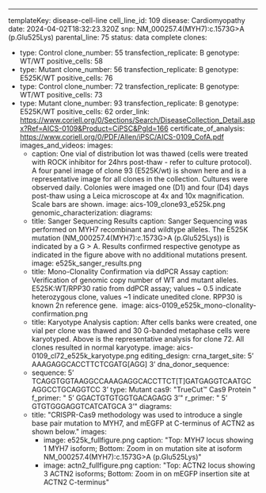 ---
templateKey: disease-cell-line
cell_line_id: 109
disease: Cardiomyopathy
date: 2024-04-02T18:32:23.320Z
snp: NM_000257.4(MYH7):c.1573G>A (p.Glu525Lys)
parental_line: 75
status: data complete
clones:
  - type: Control
    clone_number: 55
    transfection_replicate: B
    genotype: WT/WT
    positive_cells: 58
  - type: Mutant
    clone_number: 56
    transfection_replicate: B
    genotype: E525K/WT
    positive_cells: 76
  - type: Control
    clone_number: 72
    transfection_replicate: B
    genotype: WT/WT
    positive_cells: 73
  - type: Mutant
    clone_number: 93
    transfection_replicate: B
    genotype: E525K/WT
    positive_cells: 62
order_link: https://www.coriell.org/0/Sections/Search/DiseaseCollection_Detail.aspx?Ref=AICS-0109&Product=CiPSC&PgId=166
certificate_of_analysis: https://www.coriell.org/0/PDF/Allen/iPSC/AICS-0109_CofA.pdf
images_and_videos:
  images:
    - caption: One vial of distribution lot was thawed (cells were treated with ROCK
        inhibitor for 24hrs post-thaw - refer to culture protocol). A four panel
        image of clone 93 (E525K/wt) is shown here and is a representative image
        for all clones in the collection. Cultures were observed daily. Colonies
        were imaged one (D1) and four (D4) days post-thaw using a Leica
        microscope at 4x and 10x magnification. Scale bars are shown.
      image: aics-109_clone93_e525k.png
genomic_characterization:
  diagrams:
    - title: Sanger Sequencing Results
      caption: Sanger Sequencing was performed on MYH7 recombinant and wildtype
        alleles. The E525K mutation (NM_000257.4(MYH7):c.1573G>A (p.Glu525Lys))
        is indicated by a G > A. Results confirmed respective genotype as
        indicated in the figure above with no additional mutations present. 
      image: e525k_sanger_results.png
    - title: Mono-Clonality Confirmation via ddPCR Assay
      caption: Verification of genomic copy number of WT and mutant alleles.
        E525K:WT/RPP30 ratio from ddPCR assay; values ~ 0.5 indicate
        heterozygous clone, values ~1 indicate unedited clone. RPP30 is known 2n
        reference gene. 
      image: aics-0109_e525k_mono-clonality-confirmation.png
    - title: Karyotype Analysis
      caption: After cells banks were created, one vial per clone was thawed and 30
        G-banded metaphase cells were karyotyped. Above is the representative
        analysis for clone 72. All clones resulted in normal karyotype.
      image: aics-0109_cl72_e525k_karyotype.png
editing_design:
  crna_target_site: 5’ AAAGAGGCACCTTCTCGATG[AGG] 3’
  dna_donor_sequence:
    - sequence: 5’ TCAGGTGGTAAGGCCAAAGAGGCACCTTCT[T]GATGAGGTCAATGC AGGCCTGCAGGTCC 3’
      type: Mutant
  cas9: "TrueCut™ Cas9 Protein "
  f_primer: " 5’ GGACTGTGTGGTGACAGAGG 3’"
  r_primer: " 5’ GTGTGGGAGGTCATCATGCA 3’"
  diagrams:
    - title: "CRISPR-Cas9 methodology was used to introduce a single base pair mutation to MYH7, and mEGFP at C-terminus of ACTN2 as shown below."
      images:
        - image: e525k_fullfigure.png
          caption: "Top: MYH7 locus showing 1 MYH7 isoform; Bottom: Zoom in on mutation site at isoform NM_000257.4(MYH7):c.1573G>A (p.Glu525Lys)"
        - image: actn2_fullfigure.png
          caption: "Top: ACTN2 locus showing 3 ACTN2 isoforms; Bottom: Zoom in on mEGFP insertion site at ACTN2 C-terminus"